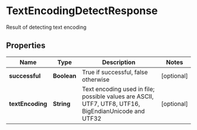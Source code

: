 

# TextEncodingDetectResponse

Result of detecting text encoding

## Properties

| Name | Type | Description | Notes |
|------------ | ------------- | ------------- | -------------|
|**successful** | **Boolean** | True if successful, false otherwise |  [optional] |
|**textEncoding** | **String** | Text encoding used in file; possible values are ASCII, UTF7, UTF8, UTF16, BigEndianUnicode and UTF32 |  [optional] |



